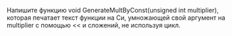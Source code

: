 Напишите функцию void GenerateMultByConst(unsigned int multiplier), которая печатает текст функции на Си, умножающей свой аргумент на multiplier с помощью << и сложений, не используя цикл.
